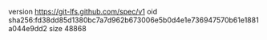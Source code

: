 version https://git-lfs.github.com/spec/v1
oid sha256:fd38dd85d1380bc7a7d962b673006e5b0d4e1e736947570b61e1881a044e9dd2
size 48868

